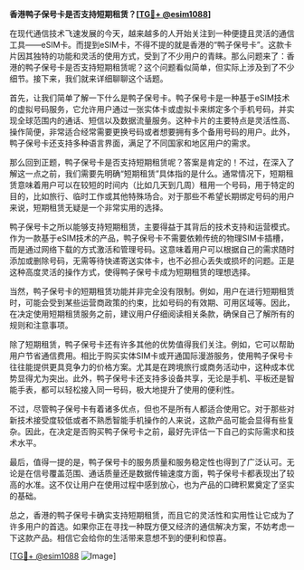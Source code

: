 **香港鸭子保号卡是否支持短期租赁？[[TG💪+ @esim1088](https://t.me/s/esim1088)]**

在现代通信技术飞速发展的今天，越来越多的人开始关注到一种便捷且灵活的通信工具——eSIM卡。而提到eSIM卡，不得不提的就是香港的“鸭子保号卡”。这款卡片因其独特的功能和灵活的使用方式，受到了不少用户的青睐。那么问题来了：香港的鸭子保号卡是否支持短期租赁呢？这个问题看似简单，但实际上涉及到了不少细节。接下来，我们就来详细聊聊这个话题。

首先，让我们简单了解一下什么是鸭子保号卡。鸭子保号卡是一种基于eSIM技术的虚拟号码服务，它允许用户通过一张实体卡或虚拟卡来绑定多个手机号码，并实现全球范围内的通话、短信以及数据流量服务。这种卡片的主要特点是灵活性高、操作简便，非常适合经常需要更换号码或者想要拥有多个备用号码的用户。此外，鸭子保号卡还支持多种语言界面，满足了不同国家和地区用户的需求。

那么回到正题，鸭子保号卡是否支持短期租赁呢？答案是肯定的！不过，在深入了解这一点之前，我们需要先明确“短期租赁”具体指的是什么。通常情况下，短期租赁意味着用户可以在较短的时间内（比如几天到几周）租用一个号码，用于特定的目的，比如旅行、临时工作或其他特殊场合。对于那些不希望长期绑定号码的用户来说，短期租赁无疑是一个非常实用的选择。

鸭子保号卡之所以能够支持短期租赁，主要得益于其背后的技术支持和运营模式。作为一款基于eSIM技术的产品，鸭子保号卡不需要依赖传统的物理SIM卡插槽，而是通过网络下载的方式激活和管理号码。这意味着用户可以根据自己的需求随时添加或删除号码，无需等待快递寄送实体卡，也不必担心丢失或损坏的问题。正是这种高度灵活的操作方式，使得鸭子保号卡成为短期租赁的理想选择。

当然，鸭子保号卡的短期租赁功能并非完全没有限制。例如，用户在进行短期租赁时，可能会受到某些运营商政策的约束，比如号码的有效期、可用区域等。因此，在决定使用短期租赁服务之前，建议用户仔细阅读相关条款，确保自己了解所有的规则和注意事项。

除了短期租赁，鸭子保号卡还有许多其他的优势值得我们关注。例如，它可以帮助用户节省通信费用。相比于购买实体SIM卡或开通国际漫游服务，使用鸭子保号卡往往能提供更具竞争力的价格方案。尤其是在跨境旅行或商务活动中，这种成本优势显得尤为突出。此外，鸭子保号卡还支持多设备共享，无论是手机、平板还是智能手表，都可以轻松接入同一号码，极大地提升了使用的便利性。

不过，尽管鸭子保号卡有着诸多优点，但也不是所有人都适合使用它。对于那些对新技术接受度较低或者不熟悉智能手机操作的人来说，这款产品可能会显得有些复杂。因此，在决定是否购买鸭子保号卡之前，最好先评估一下自己的实际需求和技术水平。

最后，值得一提的是，鸭子保号卡的服务质量和服务稳定性也得到了广泛认可。无论是在信号覆盖范围、通话质量还是数据传输速度方面，鸭子保号卡都表现出了较高的水准。这不仅让用户在使用过程中感到放心，也为产品的口碑积累奠定了坚实的基础。

总之，香港的鸭子保号卡确实支持短期租赁，而且它的灵活性和实用性让它成为了许多用户的首选。如果你正在寻找一种既方便又经济的通信解决方案，不妨考虑一下这款产品。相信它会给你的生活带来意想不到的便利和惊喜。

[[TG💪+ @esim1088](https://t.me/s/esim1088) ![Image](https://i.postimg.cc/4NQfJmqS/Snipaste-2025-05-13-00-14-12.png)]